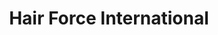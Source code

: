 ---
title: "Hair Force International"
url: /hamilton/hair-force-international/
shop: hairdresser
---